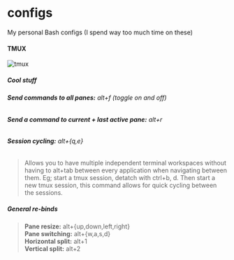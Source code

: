 # configs
My personal Bash configs (I spend way too much time on these)  


#### TMUX
![tmux](https://cloud.githubusercontent.com/assets/22798226/23110917/a7294932-f6d9-11e6-9c5f-8e64dceae768.png)

##### Cool stuff
###### **Send commands to all panes:** alt+f (toggle on and off)  
###### **Send a command to current + last active pane:** alt+r  
###### **Session cycling:** alt+{q,e}  
>   Allows you to have multiple independent terminal workspaces without having to alt+tab between 
     every application when navigating between them. Eg; 
     start a tmux session, detatch with ctrl+b, d. Then start a new
     tmux session, this command allows for quick cycling between the sessions.

##### General re-binds
> **Pane resize:** alt+{up,down,left,right}  
**Pane switching:** alt+{w,a,s,d}    
**Horizontal split:** alt+1  
**Vertical split:** alt+2  


